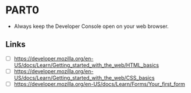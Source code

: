 # PART0

- Always keep the Developer Console open on your web browser.

## Links

- [ ] https://developer.mozilla.org/en-US/docs/Learn/Getting_started_with_the_web/HTML_basics
- [ ] https://developer.mozilla.org/en-US/docs/Learn/Getting_started_with_the_web/CSS_basics
- [ ] https://developer.mozilla.org/en-US/docs/Learn/Forms/Your_first_form

